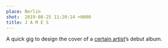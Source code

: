 ```yaml
---
place: Berlin
shot:  2019-08-25 11:20:14 +0000
title: J A M E S
---
```


A quick gig to design the cover of a [certain artist](http://jcoglan.com)’s debut album.
